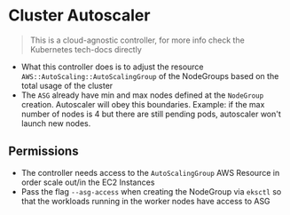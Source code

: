# Cluster Autoscaler

> This is a cloud-agnostic controller, for more info check the Kubernetes tech-docs directly

- What this controller does is to adjust the resource `AWS::AutoScaling::AutoScalingGroup` of the NodeGroups based on the total usage of the cluster
- The `ASG` already have min and max nodes defined at the `NodeGroup` creation. Autoscaler will obey this boundaries. Example: if the max number of nodes is 4 but there are still pending pods, autoscaler won't launch new nodes.

## Permissions

- The controller needs access to the `AutoScalingGroup` AWS Resource in order scale out/in the EC2 Instances
- Pass the flag `--asg-access` when creating the NodeGroup via `eksctl` so that the workloads running in the worker nodes have access to ASG
